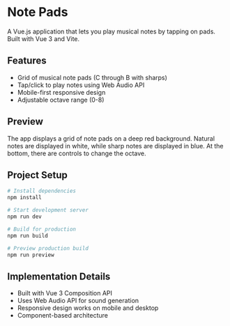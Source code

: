 # Note Pads

A Vue.js application that lets you play musical notes by tapping on pads. Built with Vue 3 and Vite.

## Features

- Grid of musical note pads (C through B with sharps)
- Tap/click to play notes using Web Audio API
- Mobile-first responsive design
- Adjustable octave range (0-8)

## Preview

The app displays a grid of note pads on a deep red background. Natural notes are displayed in white, while sharp notes are displayed in blue. At the bottom, there are controls to change the octave.

## Project Setup

```sh
# Install dependencies
npm install

# Start development server
npm run dev

# Build for production
npm run build

# Preview production build
npm run preview
```

## Implementation Details

- Built with Vue 3 Composition API
- Uses Web Audio API for sound generation
- Responsive design works on mobile and desktop
- Component-based architecture
